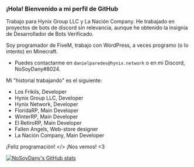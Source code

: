 ### ¡Hola! Bienvenido a mi perfil de GitHub

Trabajo para Hynix Group LLC y La Nación Company.
He trabajado en proyectos de bots de discord sin relevancia, aunque he obtenido la insignia de Desarrollador de Bots Verificado.

Soy programador de FiveM, trabajo con WordPress, a veces programo (o lo intento) en Minecraft.
- Puedes contactarme en ``danielparedes@hynix.network`` o en mi Discord, NoSoyDany#8024.

Mi "historial trabajando" es el siguiente:
- Los Frikils, Developer
- Hynix Group LLC, Developer
- Hynix Network, Developer
- FloridaRP, Main Developer
- WinterRP, Main Developer
- El RetiroRP, Main Developer
- Fallen Angels, Web-store designer
- La Nación Company, Main Developer

¡Feliz programación! </>
¡Nos vemos! <3

[![NoSoyDany's GitHub stats](https://github-readme-stats.vercel.app/api?username=NoSoyDany&theme=dark&show_icons=true)](https://github.com/anuraghazra/github-readme-stats)
